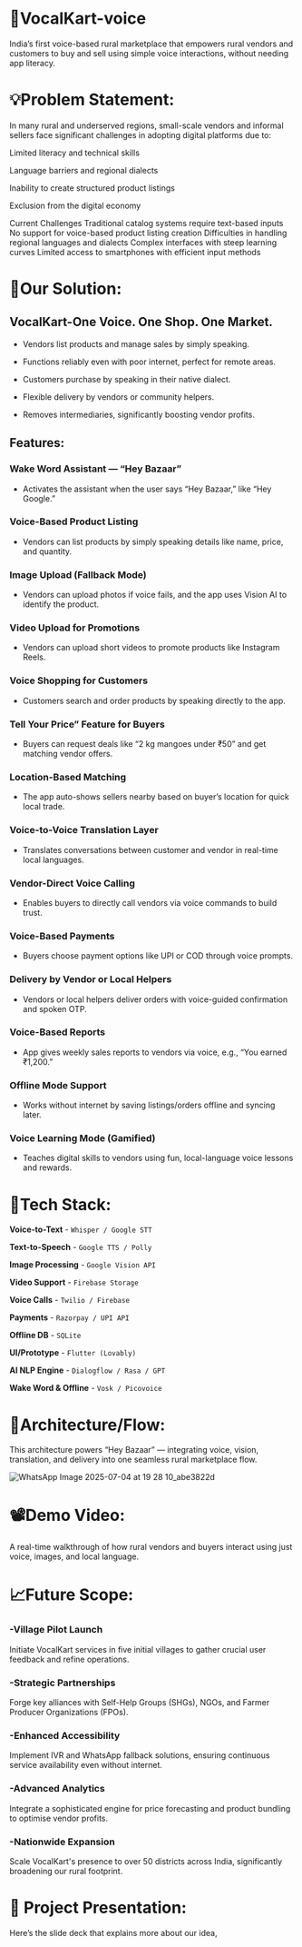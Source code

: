 # 🎯VocalKart-voice
India’s first voice-based rural marketplace that empowers rural vendors and customers to buy and sell using simple voice interactions, without needing app literacy.

# 💡Problem Statement:
In many rural and underserved regions, small-scale vendors and informal sellers face significant challenges in adopting digital platforms due to:

Limited literacy and technical skills

Language barriers and regional dialects

Inability to create structured product listings

Exclusion from the digital economy

Current Challenges
Traditional catalog systems require text-based inputs
No support for voice-based product listing creation
Difficulties in handling regional languages and dialects
Complex interfaces with steep learning curves
Limited access to smartphones with efficient input methods


# 🚀Our Solution:
## VocalKart-One Voice. One Shop. One Market.
* Vendors list products and manage sales by simply speaking.

* Functions reliably even with poor internet, perfect for remote areas.

* Customers purchase by speaking in their native dialect.

* Flexible delivery by vendors or community helpers.

* Removes intermediaries, significantly boosting vendor profits.

## Features:
### Wake Word Assistant — “Hey Bazaar”
* Activates the assistant when the user says “Hey Bazaar,” like “Hey Google.”
### Voice-Based Product Listing
* Vendors can list products by simply speaking details like name, price, and quantity.
### Image Upload (Fallback Mode)
* Vendors can upload photos if voice fails, and the app uses Vision AI to identify the product.
### Video Upload for Promotions
* Vendors can upload short videos to promote products like Instagram Reels.
### Voice Shopping for Customers
* Customers search and order products by speaking directly to the app.
### Tell Your Price” Feature for Buyers
* Buyers can request deals like “2 kg mangoes under ₹50” and get matching vendor offers.
### Location-Based Matching
* The app auto-shows sellers nearby based on buyer’s location for quick local trade.
### Voice-to-Voice Translation Layer
* Translates conversations between customer and vendor in real-time local languages.
### Vendor-Direct Voice Calling
* Enables buyers to directly call vendors via voice commands to build trust.
### Voice-Based Payments
* Buyers choose payment options like UPI or COD through voice prompts.
### Delivery by Vendor or Local Helpers
* Vendors or local helpers deliver orders with voice-guided confirmation and spoken OTP.
### Voice-Based Reports
* App gives weekly sales reports to vendors via voice, e.g., “You earned ₹1,200.”
### Offline Mode Support
* Works without internet by saving listings/orders offline and syncing later.
### Voice Learning Mode (Gamified)
* Teaches digital skills to vendors using fun, local-language voice lessons and rewards.

# 🔧Tech Stack:
**Voice-to-Text**      - `Whisper / Google STT`

**Text-to-Speech**     - `Google TTS / Polly`

**Image Processing**    - `Google Vision API`

**Video Support**       - `Firebase Storage`

**Voice Calls**        - `Twilio / Firebase`

**Payments**           - `Razorpay / UPI API`

**Offline DB**         - `SQLite`

**UI/Prototype**       - `Flutter (Lovably) `

**AI NLP Engine**      - `Dialogflow / Rasa / GPT`

**Wake Word & Offline** - `Vosk / Picovoice`

# 🔁Architecture/Flow:
This architecture powers “Hey Bazaar” — integrating voice, vision, translation, and delivery into one seamless rural marketplace flow.

![WhatsApp Image 2025-07-04 at 19 28 10_abe3822d](https://github.com/user-attachments/assets/90a15760-2028-4412-87b9-1fb69ba3b496)

# 📽️Demo Video:
A real-time walkthrough of how rural vendors and buyers interact using just voice, images, and local language.




# 📈Future Scope:

### -Village Pilot Launch
Initiate VocalKart services in five initial villages to gather crucial user feedback and refine operations.
### -Strategic Partnerships
Forge key alliances with Self-Help Groups (SHGs), NGOs, and Farmer Producer Organizations (FPOs).
### -Enhanced Accessibility
Implement IVR and WhatsApp fallback solutions, ensuring continuous service availability even without internet.
### -Advanced Analytics
Integrate a sophisticated engine for price forecasting and product bundling to optimise vendor profits.
### -Nationwide Expansion
Scale VocalKart's presence to over 50 districts across India, significantly broadening our rural footprint.

# 🧾 Project Presentation:
Here’s the slide deck that explains more about our idea,

